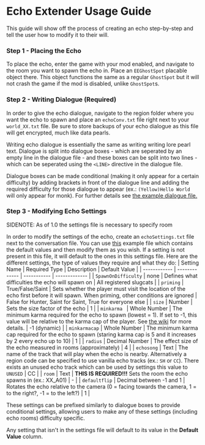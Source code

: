 # Echo Extender Usage Guide
This guide will show off the process of creating an echo step-by-step and tell the user how to modify it to their will.
### Step 1 - Placing the Echo
To place the echo, enter the game with your mod enabled, and navigate to the room you want to spawn the echo in. Place an `EEGhostSpot` placable object there. This object functions the same as a regular `GhostSpot` but it will not crash the game if the mod is disabled, unlike `GhostSpot`s.
### Step 2 - Writing Dialogue (Required)
In order to give the echo dialogue, navigate to the region folder where you want the echo to spawn and place an `echoConv.txt` file right next to your `world_XX.txt` file. Be sure to store backups of your echo dialogue as this file will get encrypted, much like data pearls.

Writing echo dialogue is essentially the same as writing writing lore pearl text. Dialogue is split into dialogue boxes - which are seperated by an empty line in the dialogue file - and these boxes can be split into two lines - which can be seperated using the `<LINE>` directive in the dialogue file.

Dialogue boxes can be made conditional (making it only appear for a certain difficulty) by adding brackets in front of the dialogue line and adding the required difficulty for those dialogue to appear (ex.: `(Yellow)Hello World` will only appear for monk). For further details see [the example dialogue file.](echoConv.txt)
### Step 3 - Modifying Echo Settings
SIDENOTE: As of 1.0 the settings file is necessary to specify room

In order to modify the settings of the echo, create an `echoSettings.txt` file next to the conversation file. You can use [this](echoSettings.txt) example file which contains the default values and then modify them as you wish. If a setting is not present in this file, it will default to the ones in this settings file. Here are the different settings, the type of values they require and what they do:
| Setting Name | Required Type | Description | Default Value |
| ------------ | ------------- | ----------- | ------------- |
| `SpawnOnDifficulty` | none | Defines what difficulties the echo will spawn on | All registered slugcats |
| `priming` | True/False/Saint | Sets whether the player must visit the location of the echo first before it will spawn. When priming, other conditions are ignored | False for Hunter, Saint for Saint, True for everyone else |
| `size` | Number | Sets the size factor of the echo | 1 |
| `minkarma ` | Whole Number | The minimum karma required for the echo to spawn (lowest = 1). If set to -1, this value will be relative to the karma cap of the player. See [the wiki](https://rainworld.fandom.com/wiki/Echo) for more details. | -1 (dynamic) |
| `minkarmacap` | Whole Number | The minimum karma cap required for the echo to spawn (staring karma cap is 5 and it increases by 2 every echo up to 10) | 1 |
| `radius` | Decimal Number | The effect size of the echo measured in rooms (approximately) | 4 |
| `echosong` | Text | The name of the track that will play when the echo is nearby. Alternatively a region code can be specified to use vanilla echo tracks (ex.: `SH` or `CC`). There exists an unused echo track which can be used by settings this value to `UNUSED` | CC |
| `room` | Text | **THIS IS REQUIRED!!!** Sets the room the echo spawns in (ex.: XX_A01) | - |
| `defaultflip` | Decimal between -1 and 1 | Rotates the echo relative to the camera (0 = facing towards the camera, 1 = to the right?, -1 = to the left?) | 1 |

These settings can be prefixed similarly to dialogue boxes to provide conditional settings, allowing users to make any of these settings (including echo rooms) difficulty specific.

Any setting that isn't in the settings file will default to its value in the **Default Value** column.
